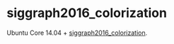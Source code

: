 siggraph2016_colorization
=====
Ubuntu Core 14.04 + [siggraph2016_colorization](http://hi.cs.waseda.ac.jp/~iizuka/projects/colorization/en/).